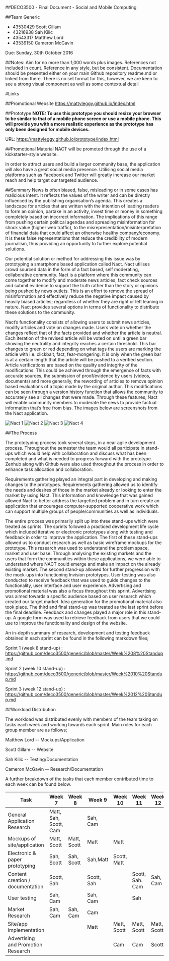 ##DECO3500 - Final Document - Social and Mobile Computing


##Team Generic
* 43530429 	Scott Gillam
* 43216938 	Sah Kilic
* 43543317 	Matthew Lord
* 43539150 	Cameron McGavin

Due: Sunday, 30th October 2016

##Notes: 
Aim for no more than 1,000 words plus images. References not included in count. Reference in any style, but be consistent.
Documentation should be presented either on your main Github repository readme.md or linked from there.
There is no set format for this, however, we are keen to see a strong visual component as well as some contextual detail

#Links

##Promotional Website
https://mattyleggy.github.io/index.html


##Prototype
**NOTE: To use this prototype you should resize your browser to be similar to that of a mobile phone screen or use a mobile phone. This will provide you with a more realistic experience as the prototype has only been designed for mobile devices.** 

URL: https://mattyleggy.github.io/prototype/index.html

##Promotional Material
NACT will be promoted through the use of a kickstarter-style website. 


In order to attract users and build a larger community base, the application will also have a great social media presence. Utilising social media platforms such as Facebook and Twitter will greatly increase our market reach and help target our targeted audience.


##Summary
News is often biased, false, misleading or in some cases has malicious intent. It reflects the values of the writer and can be directly influenced by the publishing organisation’s agenda. This creates a landscape for articles that are written with the intention of leading readers to form an opinion, partake in an activity, invest time or money in something completely based on incorrect information. The implications of this range from pushing certain political agendas and spreading misinformation for shock value (higher web traffic), to the misrepresentation/misinterpretation of financial data that could affect an otherwise healthy company/economy. It is these false representations that reduce the credibility of modern journalism, thus providing an opportunity to further explore potential solutions. 


Our potential solution or method for addressing this issue was by prototyping a smartphone based application called Nact. Nact utilises crowd sourced data in the form of a fact based, self moderating, collaborative community. Nact is a platform where this community can come together to modify and moderate news articles, fact check sources and submit evidence to support the truth rather than the story or opinions being pushed by news outlets. This is an effort to remove the spread of misinformation and effectively reduce the negative impact caused by heavily biased articles; regardless of whether they are right or left leaning in nature. Nact provides several options in terms of functionality to distribute these solutions to the community.


Nact’s functionality consists of allowing users to submit news articles, modify articles and vote on changes made. Users vote on whether the changes reflect that of the facts provided and whether the article is neutral. Each iteration of the revised article will be voted on until a green bar showing the neutrality and integrity reaches a certain threshold. This bar changes to green or red depending on what tags the users are marking the article with i.e. clickbait, fact, fear-mongering.  It is only when the green bar is at a certain length that the article will be pushed to a verified section. Article verifications are based on the quality and integrity of the modifications. This could be achieved through the emergence of facts with accurate sources, the submission of proof/evidence by users (videos, documents) and more generally, the rewording of articles to remove opinion based evaluations of a topic made by the original author. This modifications can be seen through a version history function that allows the community to accurately see all changes that were made. Through these features, Nact will enable community members to moderate the news to provide factual information that’s free from bias. The images below are screenshots from the Nact application.

![Nact 1](https://github.com/deco3500/generic/blob/master/images/appscreenshot1.png)
![Nact 2](https://github.com/deco3500/generic/blob/master/images/appscreenshot2.png)
![Nact 3](https://github.com/deco3500/generic/blob/master/images/appscreenshot3.png)
![Nact 4](https://github.com/deco3500/generic/blob/master/images/appscreenshot4.png)


##The Process

The prototyping process took several steps, in a near agile development process. Throughout the semester the team would all participate in stand-ups which would help with collaboration and discuss what has been completed and what is needed to progress forward with the prototype. Zenhub along with Github were also used throughout the process in order to enhance task allocation and collaboration.


Requirements gathering played an integral part in developing and making changes to the prototypes. Requirements gathering allowed us to identify the needs and desires of those in the market already or looking to enter the market by using Nact. This information and knowledge that was gained allowed Nact to better address the targetted problem and in turn create an application that encourages computer-supported cooperative work which can support multiple groups of people/communities as well as individuals.


The entire process was primarily split up into three stand-ups which were treated as sprints. The sprints followed a practiced development life cycle which included iterative or electronic prototypes along with testing and feedback in order to improve the application. The first of these stand-ups allowed us to conduct research as well as basic wireframe mockups for the prototype. This research was used to understand the problem space, market and user base. Through analysing the existing markets and the users that form the communities within these applications, we were able to understand where NACT could emerge and make an impact on the already existing market. The second stand-up allowed for further progression with the mock-ups into functioning Invision prototypes. User testing was also conducted to receive feedback that was used to guide changes to the functionality, user interface and user experience. Advertising and promotional material was also a focus throughout this sprint. Advertising was aimed towards a specific audience based on user research which created our target market. Idea generation for the promotional material also took place. The third and final stand-up was treated as the last sprint before the final deadline. Feedback and changes played a major role in this stand-up. A google form was used to retrieve feedback from users that we could use to improve the functionality and design of the website.

An in-depth summary of research, development and testing feedback obtained in each sprint can be found in the following markdown files;

Sprint 1 (week 8 stand-up) : https://github.com/deco3500/generic/blob/master/Week%208%20Standup.md

Sprint 2 (week 10 stand-up) : https://github.com/deco3500/generic/blob/master/Week%2010%20Standup.md

Sprint 3 (week 12 stand-up) : https://github.com/deco3500/generic/blob/master/Week%2012%20Standup.md


##Workload Distribution

The workload was distributed evenly with members of the team taking on tasks each week and working towards each sprint. Main roles for each group member are as follows;

Matthew Lord -- Mockups/Application

Scott Gillam -- Website

Sah Kilic -- Testing/Documentation

Cameron McGavin -- Research/Documentation



A further breakdown of the tasks that each member contributed time to each week can be found below.

| Task | Week 7 | Week 8 | Week 9 | Week 10 | Week 11 | Week 12 |
| ---  | ------ | ------ | ------ | ------- | ------- | ------- |
| General Application Research |Matt, Sah, Scott, Cam | | Sah, Cam | | | |
| Mockups of site/application | Matt, Scott | Matt, Scott | Matt | Matt | | |
| Electronic & paper prototyping | Sah, Scott | Sah, Scott | Sah,Matt | Scott, Matt | | |
| Content creation / documentation | Scott, Sah | | Scott, Sah | | Scott, Sah. Cam | Sah, Cam |
| User testing | Sah, Cam | | Sah, Cam | | Sah | |
| Market Research | Sah, Cam | Sah, Cam | Cam | | | |
| Site/app implementation | | | Matt | Matt, Scott | Matt, Scott | Matt, Scott |
| Advertising and Promotion Research | | | | Cam |	Cam | Scott |
